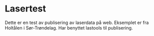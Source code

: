 # Lasertest
Dette er en test av publisering av laserdata på web. Eksemplet er fra Holtålen i Sør-Trøndelag. Har benyttet lastools til publisering.
